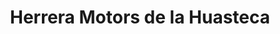 ---
title: "Herrera Motors de la Huasteca"
url: /ciudad-valles/herrera-motors-de-la-huasteca/
shop: Autohaus
---